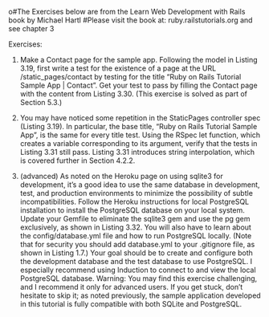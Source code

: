 o#The Exercises below are from the Learn Web Development with Rails book by Michael Hartl
#Please visit the book at:  ruby.railstutorials.org and see chapter 3





Exercises:

1.  Make a Contact page for the sample app. Following the model in Listing 3.19, first write a test for the existence of a page at the URL /static_pages/contact by testing for the title “Ruby on Rails Tutorial Sample App | Contact”. Get your test to pass by filling the Contact page with the content from Listing 3.30. (This exercise is solved as part of Section 5.3.)

2. You may have noticed some repetition in the StaticPages controller spec (Listing 3.19). In particular, the base title, “Ruby on Rails Tutorial Sample App”, is the same for every title test. Using the RSpec let function, which creates a variable corresponding to its argument, verify that the tests in Listing 3.31 still pass. Listing 3.31 introduces string interpolation, which is covered further in Section 4.2.2.

3.  (advanced) As noted on the Heroku page on using sqlite3 for development, it’s a good idea to use the same database in development, test, and production environments to minimize the possibility of subtle incompatibilities. Follow the Heroku instructions for local PostgreSQL installation to install the PostgreSQL database on your local system. Update your Gemfile to eliminate the sqlite3 gem and use the pg gem exclusively, as shown in Listing 3.32. You will also have to learn about the config/database.yml file and how to run PostgreSQL locally. (Note that for security you should add database.yml to your .gitignore file, as shown in Listing 1.7.) Your goal should be to create and configure both the development database and the test database to use PostgreSQL. I especially recommend using Induction to connect to and view the local PostgreSQL database. Warning: You may find this exercise challenging, and I recommend it only for advanced users. If you get stuck, don’t hesitate to skip it; as noted previously, the sample application developed in this tutorial is fully compatible with both SQLite and PostgreSQL.
